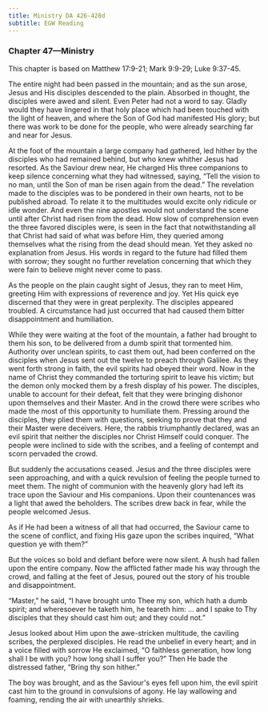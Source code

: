 ```yaml
---
title: Ministry DA 426-428d
subtitle: EGW Reading
---
```


### Chapter 47—Ministry

This chapter is based on Matthew 17:9-21; Mark 9:9-29; Luke 9:37-45.

The entire night had been passed in the mountain; and as the sun arose, Jesus and His disciples descended to the plain. Absorbed in thought, the disciples were awed and silent. Even Peter had not a word to say. Gladly would they have lingered in that holy place which had been touched with the light of heaven, and where the Son of God had manifested His glory; but there was work to be done for the people, who were already searching far and near for Jesus.

At the foot of the mountain a large company had gathered, led hither by the disciples who had remained behind, but who knew whither Jesus had resorted. As the Saviour drew near, He charged His three companions to keep silence concerning what they had witnessed, saying, “Tell the vision to no man, until the Son of man be risen again from the dead.” The revelation made to the disciples was to be pondered in their own hearts, not to be published abroad. To relate it to the multitudes would excite only ridicule or idle wonder. And even the nine apostles would not understand the scene until after Christ had risen from the dead. How slow of comprehension even the three favored disciples were, is seen in the fact that notwithstanding all that Christ had said of what was before Him, they queried among themselves what the rising from the dead should mean. Yet they asked no explanation from Jesus. His words in regard to the future had filled them with sorrow; they sought no further revelation concerning that which they were fain to believe might never come to pass.

As the people on the plain caught sight of Jesus, they ran to meet Him, greeting Him with expressions of reverence and joy. Yet His quick eye discerned that they were in great perplexity. The disciples appeared troubled. A circumstance had just occurred that had caused them bitter disappointment and humiliation.

While they were waiting at the foot of the mountain, a father had brought to them his son, to be delivered from a dumb spirit that tormented him. Authority over unclean spirits, to cast them out, had been conferred on the disciples when Jesus sent out the twelve to preach through Galilee. As they went forth strong in faith, the evil spirits had obeyed their word. Now in the name of Christ they commanded the torturing spirit to leave his victim; but the demon only mocked them by a fresh display of his power. The disciples, unable to account for their defeat, felt that they were bringing dishonor upon themselves and their Master. And in the crowd there were scribes who made the most of this opportunity to humiliate them. Pressing around the disciples, they plied them with questions, seeking to prove that they and their Master were deceivers. Here, the rabbis triumphantly declared, was an evil spirit that neither the disciples nor Christ Himself could conquer. The people were inclined to side with the scribes, and a feeling of contempt and scorn pervaded the crowd.

But suddenly the accusations ceased. Jesus and the three disciples were seen approaching, and with a quick revulsion of feeling the people turned to meet them. The night of communion with the heavenly glory had left its trace upon the Saviour and His companions. Upon their countenances was a light that awed the beholders. The scribes drew back in fear, while the people welcomed Jesus.

As if He had been a witness of all that had occurred, the Saviour came to the scene of conflict, and fixing His gaze upon the scribes inquired, “What question ye with them?”

But the voices so bold and defiant before were now silent. A hush had fallen upon the entire company. Now the afflicted father made his way through the crowd, and falling at the feet of Jesus, poured out the story of his trouble and disappointment.

“Master,” he said, “I have brought unto Thee my son, which hath a dumb spirit; and wheresoever he taketh him, he teareth him: ... and I spake to Thy disciples that they should cast him out; and they could not.”

Jesus looked about Him upon the awe-stricken multitude, the caviling scribes, the perplexed disciples. He read the unbelief in every heart; and in a voice filled with sorrow He exclaimed, “O faithless generation, how long shall I be with you? how long shall I suffer you?” Then He bade the distressed father, “Bring thy son hither.”

The boy was brought, and as the Saviour's eyes fell upon him, the evil spirit cast him to the ground in convulsions of agony. He lay wallowing and foaming, rending the air with unearthly shrieks.